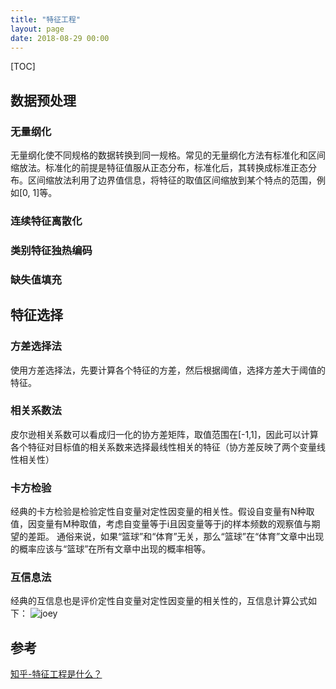 ```yaml
---
title: "特征工程"
layout: page
date: 2018-08-29 00:00
---
```


[TOC]

## 数据预处理
### 无量纲化
无量纲化使不同规格的数据转换到同一规格。常见的无量纲化方法有标准化和区间缩放法。标准化的前提是特征值服从正态分布，标准化后，其转换成标准正态分布。区间缩放法利用了边界值信息，将特征的取值区间缩放到某个特点的范围，例如[0, 1]等。
### 连续特征离散化

### 类别特征独热编码

### 缺失值填充

## 特征选择
### 方差选择法
使用方差选择法，先要计算各个特征的方差，然后根据阈值，选择方差大于阈值的特征。
### 相关系数法
皮尔逊相关系数可以看成归一化的协方差矩阵，取值范围在[-1,1]，因此可以计算各个特征对目标值的相关系数来选择最线性相关的特征（协方差反映了两个变量线性相关性）
### 卡方检验
经典的卡方检验是检验定性自变量对定性因变量的相关性。假设自变量有N种取值，因变量有M种取值，考虑自变量等于i且因变量等于j的样本频数的观察值与期望的差距。
通俗来说，如果“篮球”和“体育”无关，那么“篮球”在“体育”文章中出现的概率应该与“篮球”在所有文章中出现的概率相等。
### 互信息法
经典的互信息也是评价定性自变量对定性因变量的相关性的，互信息计算公式如下：
<img src="/wiki/static/images/pca/f1.png" alt="joey"/>


## 参考 
[知乎-特征工程是什么？](https://www.zhihu.com/question/29316149)